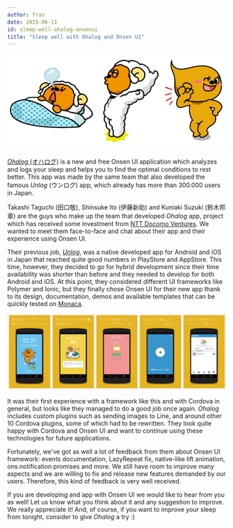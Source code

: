 ```yaml
---
author: fran
date: 2015-06-11
id: sleep-well-ohalog-onsenui
title: "Sleep well with Ohalog and Onsen UI"
---
```


![Onsen UI Theme Customization](/blog/content/images/2015/Jun/ohalog_header.png)

[*Ohalog* (オハログ)](http://unlog.me/ohalog/) is a new and free Onsen UI application which analyzes and logs your sleep and helps you to find the optimal conditions to rest better. This app was made by the same team that also developed the famous *Unlog* (ウンログ) app, which already has more than 300.000 users in Japan.

<!-- more -->

Takashi Taguchi (田口敬), Shinsuke Ito (伊藤新助) and Kuniaki Suzuki (鈴木邦章) are the guys who make up the team that developed *Ohalog* app, project which has received some investment from [NTT Docomo Ventures](https://www.nttdocomo-v.com/village/dmenu/season03/startups13/). We wanted to meet them face-to-face and chat about their app and their experience using Onsen UI.

Their previous job, [*Unlog*](http://unlog.me/), was a native developed app for Android and iOS in Japan that reached quite good numbers in PlayStore and AppStore. This time, however, they decided to go for hybrid development since their time availability was shorter than before and they needed to develop for both Android and iOS. At this point, they considered different UI frameworks like Polymer and Ionic, but they finally chose Onsen UI for their new app thank to its design, documentation, demos and available templates that can be quickly tested on [Monaca](https://monaca.io/).

![Onsen UI Theme Customization](/blog/content/images/2015/Jun/ohalog.png)

It was their first experience with a framework like this and with Cordova in general, but looks like they managed to do a good job once again. *Ohalog* includes custom plugins such as sending images to Line, and around other 10 Cordova plugins, some of which had to be rewritten. They look quite happy with Cordova and Onsen UI and want to continue using these technologies for future applications.

Fortunately, we've got as well a lot of feedback from them about Onsen UI framework: events documentation, LazyRepeat fix, native-like lift animation, ons.notification promises and more. We still have room to improve many aspects and we are willing to fix and release new features demanded by our users. Therefore, this kind of feedback is very well received.

If you are developing and app with Onsen UI we would like to hear from you as well! Let us know what you think about it and any suggestion to improve. We really appreciate it! And, of course, if you want to improve your sleep from tonight, consider to give *Ohalog* a try :)

